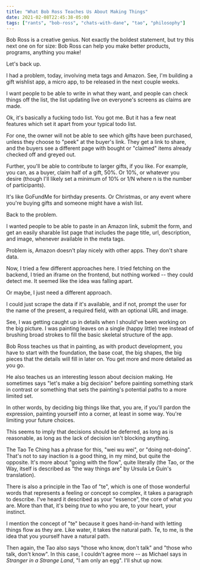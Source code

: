 ```yaml
---
title: "What Bob Ross Teaches Us About Making Things"
date: 2021-02-08T22:45:38-05:00
tags: ["rants", "bob-ross", "chats-with-dane", "tao", "philosophy"]
---
```


Bob Ross is a creative genius. Not exactly the boldest statement, but try this next one on for size: Bob Ross can help you make better products, programs, anything you make!

Let's back up.

I had a problem, today, involving meta tags and Amazon. See, I'm building a gift wishlist app, a micro app, to be released in the next couple weeks.

I want people to be able to write in what they want, and people can check things off the list, the list updating live on everyone's screens as claims are made.

Ok, it's basically a fucking todo list. You got me. But it has a few neat features which set it apart from your typical todo list.

For one, the owner will not be able to see which gifts have been purchased, unless they choose to "peek" at the buyer's link. They get a link to share, and the buyers see a different page with bought or "claimed" items already checked off and greyed out.

Further, you'll be able to contribute to larger gifts, if you like. For example, you can, as a buyer, claim half of a gift, 50%. Or 10%, or whatever you desire (though I'll likely set a minimum of 10% or 1/N where n is the number of participants).

It's like GoFundMe for birthday presents. Or Christmas, or any event where you're buying gifts and someone might have a wish list.

Back to the problem.

I wanted people to be able to paste in an Amazon link, submit the form, and get an easily sharable list page that includes the page title, url, description, and image, whenever available in the meta tags.

Problem is, Amazon doesn't play nicely with other apps. They don't share data.

Now, I tried a few different approaches here. I tried fetching on the backend, I tried an iframe on the frontend, but nothing worked -- they could detect me. It seemed like the idea was falling apart.

Or maybe, I just need a different approach.

I could just scrape the data if it's available, and if not, prompt the user for the name of the present, a required field, with an optional URL and image.

See, I was getting caught up in details when I should've been working on the big picture. I was painting leaves on a single (happy little) tree instead of brushing broad strokes to fill the basic skeletal structure of the app.

Bob Ross teaches us that in painting, as with product development, you have to start with the foundation, the base coat, the big shapes, the big pieces that the details will fill in later on. You get more and more detailed as you go.

He also teaches us an interesting lesson about decision making. He sometimes says "let's make a big decision" before painting something stark in contrast or something that sets the painting's potential paths to a more limited set.

In other words, by deciding big things like that, you are, if you'll pardon the expression, painting yourself into a corner, at least in some way. You're limiting your future choices.

This seems to imply that decisions should be deferred, as long as is reasonable, as long as the lack of decision isn't blocking anything.

The Tao Te Ching has a phrase for this, "wei wu wei", or "doing not-doing". That's not to say inaction is a good thing, in my mind, but quite the opposite. It's more about "going with the flow", quite literally (the Tao, or the Way, itself is described as "the way things are" by Ursula Le Guin's translation).

There is also a principle in the Tao of "te", which is one of those wonderful words that represents a feeling or concept so complex, it takes a paragraph to describe. I've heard it described as your "essence", the core of what you are. More than that, it's being _true_ to who you are, to your heart, your instinct.

I mention the concept of "te" because it goes hand-in-hand with letting things flow as they are. Like water, it takes the natural path. Te, to me, is the idea that you yourself have a natural path.

Then again, the Tao also says "those who know, don't talk" and "those who talk, don't know". In this case, I couldn't agree more -- as Michael says in _Stranger in a Strange Land_, "I am only an egg". I'll shut up now.
